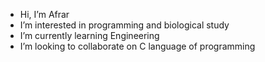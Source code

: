 -  Hi, I’m Afrar
-  I’m interested in programming and biological study
-  I’m currently learning Engineering
-  I’m looking to collaborate on C language of programming


<!---
skyesblu/skyesblu is a ✨ special ✨ repository because its `README.md` (this file) appears on your GitHub profile.
You can click the Preview link to take a look at your changes.
--->
